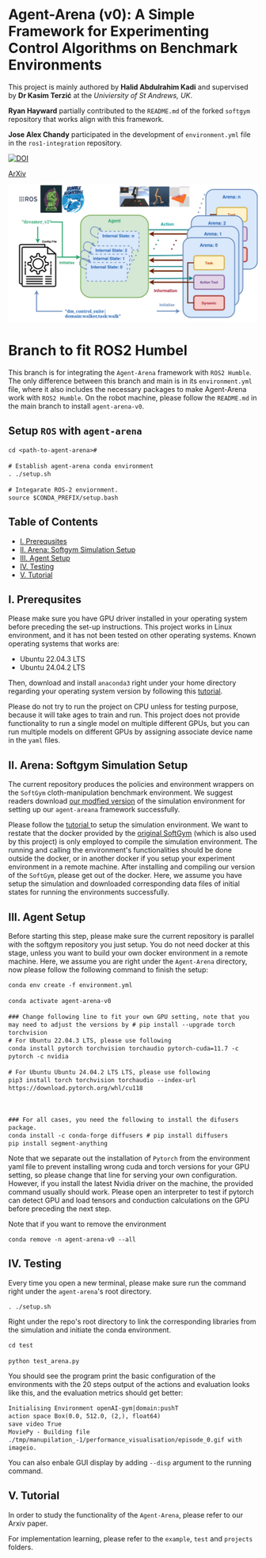 <h1>  Agent-Arena (v0): A Simple Framework for Experimenting Control Algorithms on Benchmark Environments </h1>

This project is mainly authored by **Halid Abdulrahim Kadi** and supervised by **Dr Kasim Terzić** at the *Univiersity of St Andrews, UK*.

**Ryan Hayward** partially contributed to the `README.md` of the forked `softgym` repository that works align with this framework.

**Jose Alex Chandy** participated in the development of `environment.yml` file in the `ros1-integration` repository.


[![DOI](https://zenodo.org/badge/933415395.svg)](https://doi.org/10.5281/zenodo.14876793)

[ArXiv](https://arxiv.org/abs/2504.06468)


![plot](assets/agent-arena.jpg)



<h1>  Branch to fit ROS2 Humbel</h1>

This branch is for integrating the `Agent-Arena` framework with `ROS2 Humble`. The only difference between this branch and main is in its `environment.yml` file, where it also includes the necessary packages to make Agent-Arena work with `ROS2 Humble`. On the robot machine, please follow the `README.md` in the main branch to install `agent-arena-v0`.


##  Setup `ROS` with `agent-arena`
```
cd <path-to-agent-arena>#

# Establish agent-arena conda environment
. ./setup.sh  

# Integarate ROS-2 enviornment.
source $CONDA_PREFIX/setup.bash 
```


## Table of Contents

- [I. Prerequsites](#i-prerequsites)
- [II. Arena: Softgym Simulation Setup](#ii-arena-softgym-simulation-setup)
- [III. Agent Setup](#iii-agent-setup)
- [IV. Testing](#iv-testing)
- [V. Tutorial](#v-tutorial)

## I. Prerequsites

Please make sure you have GPU driver installed in your operating system before preceding the set-up instructions. This project works in Linux environment, and it has not been tested on other operating systems. Known operating systems that works are:

* Ubuntu 22.04.3 LTS
* Ubuntu 24.04.2 LTS

Then, download and install `anaconda3` right under your home directory regarding your operating system version by following this [tutorial](https://docs.anaconda.com/free/anaconda/install/linux/).

Please do not try to run the project on CPU unless for testing purpose, because it will take ages to train and run. This project does not provide functionality to run a single model on multiple different GPUs, but you can run multiple models on different GPUs by assigning associate device name in the `yaml` files.


## II. Arena: Softgym Simulation Setup

The current repository produces the policies and environment wrappers on the `SoftGym` cloth-manipulation benchmark environment. We suggest readers download [our modfied version](https://github.com/halid1020/softgym/tree/master) of the simulation environment for setting up our `agent-areana` framework successfully.

Please follow the [tutorial ](https://github.com/halid1020/softgym/blob/master/README.md)to setup the simulation environment. We want to restate that the docker provided by the [original SoftGym](https://github.com/Xingyu-Lin/softgym) (which is also used by this project) is only employed to compile the simulation environment. The running and calling the environment's functionalities should be done outside the docker, or in another docker if you setup your experiment environment in a remote machine. After installing and compiling our version of the `SoftGym`, please get out of the docker. Here, we assume you have setup the simulation and downloaded corresponding data files of initial states for running the environments successfully.


## III. Agent Setup

Before starting this step, please make sure the current repository is parallel with the softgym repository you just setup. You do not need docker at this stage, unless you want to build your own docker environment in a remote machine. Here, we assume you are right under the `Agent-Arena` directory, now please follow the following command to finish the setup:

```
conda env create -f environment.yml

conda activate agent-arena-v0

### Change following line to fit your own GPU setting, note that you may need to adjust the versions by # pip install --upgrade torch torchvision
# For Ubuntu 22.04.3 LTS, please use following
conda install pytorch torchvision torchaudio pytorch-cuda=11.7 -c pytorch -c nvidia

# For Ubuntu Ubuntu 24.04.2 LTS LTS, please use following
pip3 install torch torchvision torchaudio --index-url https://download.pytorch.org/whl/cu118



### For all cases, you need the following to install the difusers package.
conda install -c conda-forge diffusers # pip install diffusers
pip install segment-anything
```

Note that we separate out the installation of `Pytorch` from the environment yaml file to prevent installing wrong cuda and torch versions for your GPU setting, so please change that line for serving your own configuration. However, if you install the latest Nvidia driver on the machine, the provided command usually should work. Please open an interpreter to test if pytorch can detect GPU and load tensors and conduction calculations on the GPU before preceding the next step.

Note that if you want to remove the environment

```
conda remove -n agent-arena-v0 --all  
```

## IV. Testing

Every time you open a new terminal, please make sure run the command right under the `agent-arena`'s root directory.

```
. ./setup.sh
```

Right under the repo's root directory to link the corresponding libraries from the simulation and initiate the conda environment.

```
cd test

python test_arena.py

```

You should see the program print the basic configuration of the environments with the 20 steps output of the actions and evaluation looks like this,  and the evaluation metrics should get better:

```
Initialising Environment openAI-gym|domain:pushT
action space Box(0.0, 512.0, (2,), float64)
save video True
MoviePy - Building file ./tmp/manupilation_-1/performance_visualisation/episode_0.gif with imageio.
```

You can also enbale GUI display by adding `--disp` argument to the running command.

## V. Tutorial

In order to study the functionality of the `Agent-Arena`, please refer to our Arxiv paper.

For implementation learning, please refer to the `example`, `test` and `projects` folders.
